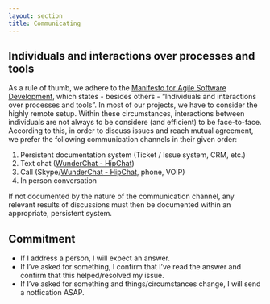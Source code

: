 ```yaml
---
layout: section
title: Communicating
---
```

## Individuals and interactions over processes and tools
As a rule of thumb, we adhere to the [Manifesto for Agile Software Development](http://www.agilemanifesto.org), which states - besides others - “Individuals and interactions over processes and tools”. 
In most of our projects, we have to consider the highly remote setup. Within these circumstances, interactions between individuals are not always to be considere (and efficient) to be face-to-face. According to this, in order to discuss issues and reach mutual agreement, we prefer the following communication channels in their given order:

1. Persistent documentation system (Ticket / Issue system, CRM, etc.)
2. Text chat ([WunderChat - HipChat](wunderchat))
3. Call (Skype/[WunderChat - HipChat](wunderchat), phone, VOIP)
4. In person conversation

If not documented by the nature of the communication channel, any relevant results of discussions must then be documented within an appropriate, persistent system.

## Commitment

* If I address a person, I will expect an answer.
* If I’ve asked for something, I confirm that I’ve read the answer and confirm that this helped/resolved my issue.
* If I’ve asked for something and things/circumstances change, I will send a notfication ASAP.
